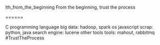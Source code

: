 #
lth_from_the_beginning
From the beginning, trust the process

======

C programming language
big data: hadoop, spark
os
javascript
scrap: python, java
search engine: lucene
other tools
tools: mahout, rabbitmq
#TrustTheProcess

